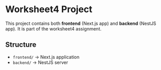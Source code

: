 # Worksheet4 Project

This project contains both **frontend** (Next.js app) and **backend** (NestJS app).
It is part of the worksheet4 assignment.

## Structure
- `frontend/` → Next.js application
- `backend/` → NestJS server
